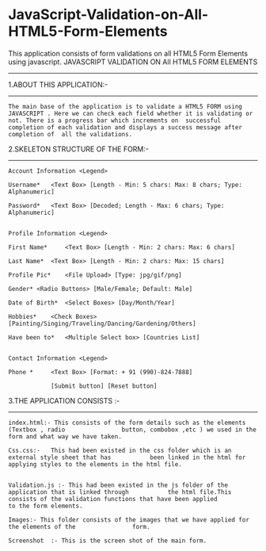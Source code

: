 JavaScript-Validation-on-All-HTML5-Form-Elements
================================================

This application consists of form validations on all HTML5 Form Elements using javascript.
JAVASCRIPT VALIDATION ON All HTML5 FORM ELEMENTS
* * * * * * * * * * * * * * * * * * * * * * * * * * * * * * * * * * * *

  

1.ABOUT THIS APPLICATION:-
* * * * * * * * * * * * * * * * * * * * * 

	The main base of the application is to validate a HTML5 FORM using JAVASCRIPT . Here we can check each field whether it is validating or not. There is a progress bar which increments on  successful completion of each validation and displays a success message after completion of  all the validations.


2.SKELETON STRUCTURE OF THE FORM:-
* * * * * * * * * * * * * * * * * * * * *  * * * *

	Account Information	<Legend>

	Username*	<Text Box> [Length - Min: 5 chars: Max: 8 chars; Type: Alphanumeric]

	Password*	<Text Box> [Decoded; Length - Max: 6 chars; Type: Alphanumeric]


	Profile Information	<Legend>

	First Name* 	<Text Box> [Length - Min: 2 chars: Max: 6 chars] 

	Last Name*	<Text Box> [Length - Min: 2 chars: Max: 15 chars] 

	Profile Pic*	<File Upload> [Type: jpg/gif/png]

	Gender*	<Radio Buttons> [Male/Female; Default: Male]

	Date of Birth*	<Select Boxes> [Day/Month/Year]

	Hobbies*	<Check Boxes> [Painting/Singing/Traveling/Dancing/Gardening/Others]

	Have been to*	<Multiple Select box> [Countries List]


	Contact Information	<Legend>

	Phone * 	<Text Box> [Format: + 91 (990)-824-7888] 
										
				[Submit button] [Reset button]


3.THE APPLICATION CONSISTS :-
* * * * * * * * * * * * * * * * * * * * *

	index.html:- This consists of the form details such as the elements (Textbox , radio 				button, combobox ,etc ) we used in the form and what way we have taken. 

	Css.css:-   This had been existed in the css folder which is an external style sheet that has 			been linked in the html for applying styles to the elements in the html file.

	
	Validation.js :- This had been existed in the js folder of the application that is linked through 			the html file.This consists of the validation functions that have been applied 			to the form elements.

	Images:- This folder consists of the images that we have applied for the elements of the 			    form.

	Screenshot  :- This is the screen shot of the main form.